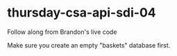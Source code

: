 # thursday-csa-api-sdi-04
Follow along from Brandon's live code

Make sure you create an empty "baskets" database first.
